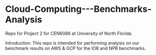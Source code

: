 # Cloud-Computing---Benchmarks-Analysis

Repo for Project 2 for CEN6086 at University of North Florida.

Introduction: This repo is intended for performing analysis on our benchmark results on AWS & GCP for the IOR and NPB benchmarks.
